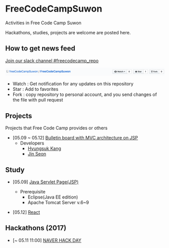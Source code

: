 # FreeCodeCampSuwon

Activities in Free Code Camp Suwon

Hackathons, studies, projects are welcome are posted here.




## How to get news feed

[Join our slack channel #freecodecamp_repo](https://freecodecampsuwon.slack.com/shared_invite/MTgxNDI0MDgwMTgzLTE0OTQzMDQxNDUtYTE0MDhjYjJmYQ)

![Buttons](./images/description.png)


* Watch : Get notification for any updates on this repository
* Star : Add to favorites
* Fork : copy repository to personal account, and you send changes of the file with pull request




## Projects

Projects that Free Code Camp provides or others
* [05.09 ~ 05.12] [Bulletin board with MVC architecture on JSP]()
  - Developers
    - [Hyungsuk Kang](https://github.com/hskang9)
    - [Jin Seon](https://github.com/sj602)


## Study

* [05.09] [Java Servlet Page(JSP)](https://www.udemy.com/jsp-servlet-free-course/)
  - Prerequisite
      - Eclipse(Java EE edition)
      - Apache Tomcat Server v.6~9

* [05.12] [React](https://www.udemy.com/react-redux/)



## Hackathons (2017)

* [~ 05.11 11:00] [NAVER HACK DAY](https://form.office.naver.com/form/responseView.cmd?formkey=OGVjMDAxZDQtMjRmZC00Njk0LWJiMjEtNWIxN2U1YmY3N2Fh&sourceId=urlshare)
